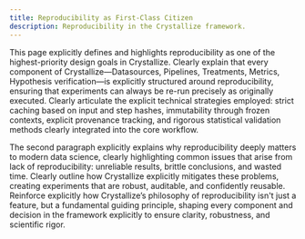 ```yaml
---
title: Reproducibility as First-Class Citizen
description: Reproducibility in the Crystallize framework.
---
```


This page explicitly defines and highlights reproducibility as one of the highest-priority design goals in Crystallize. Clearly explain that every component of Crystallize—Datasources, Pipelines, Treatments, Metrics, Hypothesis verification—is explicitly structured around reproducibility, ensuring that experiments can always be re-run precisely as originally executed. Clearly articulate the explicit technical strategies employed: strict caching based on input and step hashes, immutability through frozen contexts, explicit provenance tracking, and rigorous statistical validation methods clearly integrated into the core workflow.

The second paragraph explicitly explains why reproducibility deeply matters to modern data science, clearly highlighting common issues that arise from lack of reproducibility: unreliable results, brittle conclusions, and wasted time. Clearly outline how Crystallize explicitly mitigates these problems, creating experiments that are robust, auditable, and confidently reusable. Reinforce explicitly how Crystallize’s philosophy of reproducibility isn't just a feature, but a fundamental guiding principle, shaping every component and decision in the framework explicitly to ensure clarity, robustness, and scientific rigor.
